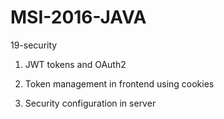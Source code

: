 # MSI-2016-JAVA

19-security

1. JWT tokens and OAuth2

2. Token management in frontend using cookies

3. Security configuration in server
